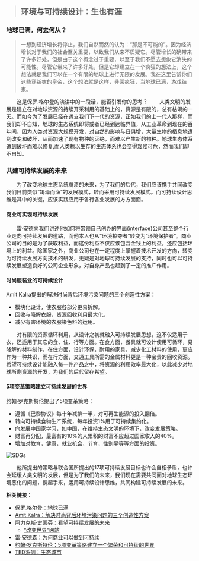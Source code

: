 > ## 环境与可持续设计：生也有涯

### 地球已满，何去何从？

> 一想到经济增长将停止，我们自然而然的认为：“那是不可能的”。因为经济增长对于我们的社会至关重要，以致我们从来不质疑它。尽管增长的确带来了许多好处，但是由于这个概念过于重要，以至于我们不愿去想象它消失的可能性。尽管它带来了许多好处，但是它却建立在一个疯狂的想法上，这个想法就是我们可以在一个有限的地球上进行无限的发展。我在这里告诉你们这些穿新衣的皇帝，这个想法就是这样，非常疯狂，当地球已满，游戏结束。

&emsp;&emsp;这是保罗.格尔登的演讲中的一段话，能否引发你的思考？
&emsp;&emsp;人类文明的发展是建立在对地球资源的持续开采利用的基础上的，资源是有限的，总有枯竭的一天。而如今为了发展已经在透支我们下一代的资源，正如我们的上一代人那样，而我们却不自知，地球的生态系统即将或者已经到达临界值，从工业革命到现在的百年间，因为人类对资源大规模开发，对自然的影响与日俱增，大量生物的栖息地遭到改变和破坏，从而加速了现有物种的灭绝，而难以产生新的物种。地球生态体系遭到破坏而难以修复,而人类赖以生存的生态体系也会变得岌岌可危，然而我们却不自知。


### 共建可持续发展的未来

&emsp;&emsp;为了改变地球生态系统崩溃的未来，为了我们的后代，我们应该携手共同改变我们目前类似“竭泽而渔”的发展模式，转而采用可持续发展模式。而可持续设计思维是其中的关键，应该实践应用于各行各业发展的方方面面。

#### 商业可实现可持续发展

&emsp;&emsp;雷·安德向我们讲述他如何将带领自己创办的界面(interface)公司甚至整个行业走向可持续发展的道路，而他本人也从“环境掠夺者”转变为“环境保护者”。商业公司的目的是为了获取利益，而这份利益不仅应该包含金钱上的利益，还应包括环境上的利益。除国家之外，商业公司也在一定程度上掌握着技术开发的方向，转变为可持续发展方向技术的研发，无疑是对地球可持续发展的支持，同时也可以可持续发展塑造良好的公司企业形象，对自身产品也起到了一定的推广作用。

#### 时尚服装业的可持续设计

Amit Kalra提出的解决时尚背后环境污染问题的三个创造性方案：

- 模块化设计，使衣服各部分更易拆解。
- 回收与降解衣服，资源回收利用最大化。
- 减少有害环境的衣服染色料的运用。

&emsp;&emsp;对有限的资源循环利用，从设计之初就融入可持续发展思想，这不仅适用于衣，还适用于其它的食、住、行等方面。在食方面，餐具就可设计使用可循环，易降解的材料制作，在住方面，设计环保，耐用的家具，减少化工材料的使用，更应作为一种共识，而在行方面，交通工具所需的金属材料更是一种宝贵的回收资源。希望可持续设计能融入每一件产品之中，将资源的利用效率最大化，以此减少对地球所剩资源的开发，为我们的后代留存希望。

#### 5项变革策略建立可持续发展的世界

约翰·罗克斯特伦提出了5项变革策略：

- 遵循《巴黎协议》每十年减排一半，对可再生能源的投入翻倍。
- 转向可持续食物生产系统，每年投资1%用于可持续集约化。
- 向发展中国家学习，如中国，在维持生态文明的环境下，改变发展策略。
- 财富再分配，最富有的10%的人累积的财富不应超过国家收入的40%。
- 增加对教育，健康，就业机会，节育，性别平等等方面的投资。

![SDGs](http://www.bigpost.com.my/wp-content/uploads/2018/06/C_2018_SDG_Poster_without_UN_emblem-1024x791.png)

&emsp;&emsp;他所提出的策略与联合国所提出的17项可持续发展目标也许会自相矛盾，也许会延缓人类文明的发展，但是为了我们的未来，我们现在需要共同面对地球生态环境恶化的问题，携起手来，运用可持续设计思维，共同构建可持续发展的未来。

**相关链接：**
- [保罗.格尔登：地球已满](https://www.ted.com/talks/paul_gilding_the_earth_is_full?&language=zh-cn)
- [Amit Kalra：解决时尚背后环境污染问题的三个创造性方案](https://www.ted.com/talks/amit_kalra_3_creative_ways_to_fix_fashion_s_waste_problem?&language=zh-cn)
- [阿力克斯·史蒂芬：看望可持续发展的未来](https://www.ted.com/talks/alex_steffen_sees_a_sustainable_future?&language=zh-cn)
    - [“改变世界”网站](https://worldchanging.gvng.org/)
- [雷·安德森：为何商业可以做到可持续](https://www.ted.com/talks/ray_anderson_on_the_business_logic_of_sustainability?&language=zh-CN)
- [约翰·罗克斯特伦：5项变革策略建立一个繁荣和可持续的世界](https://www.ted.com/talks/johan_rockstrom_5_transformational_policies_for_a_prosperous_and_sustainable_world?&language=zh-cn)
- [TED系列：生态城市](https://www.ted.com/read/ted-studies/urban-planning)
